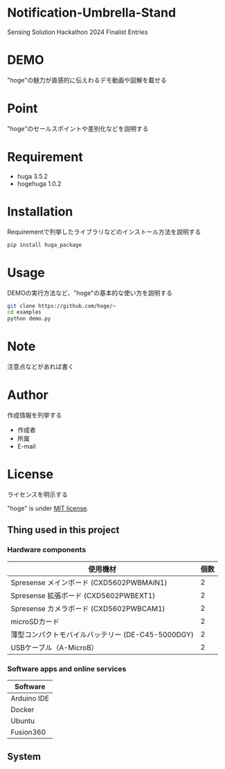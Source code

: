 # Notification-Umbrella-Stand

Sensing Solution Hackathon 2024 Finalist Entries

# DEMO

"hoge"の魅力が直感的に伝えわるデモ動画や図解を載せる

# Point

"hoge"のセールスポイントや差別化などを説明する

# Requirement

* huga 3.5.2
* hogehuga 1.0.2

# Installation

Requirementで列挙したライブラリなどのインストール方法を説明する

```bash
pip install huga_package
```

# Usage

DEMOの実行方法など、"hoge"の基本的な使い方を説明する

```bash
git clone https://github.com/hoge/~
cd examples
python demo.py
```

# Note

注意点などがあれば書く

# Author

作成情報を列挙する

* 作成者
* 所属
* E-mail

# License
ライセンスを明示する

"hoge" is under [MIT license](https://en.wikipedia.org/wiki/MIT_License).

## Thing used in this project

### Hardware components

|使用機材|個数|
|----|----|
|Spresense メインボード (CXD5602PWBMAIN1)|2|
|​Spresense 拡張ボード (CXD5602PWBEXT1)|2|
|​Spresense カメラボード (CXD5602PWBCAM1)|2|
|microSDカード|2|
|薄型コンパクトモバイルバッテリー (DE-C45-5000DGY)|2|
|USBケーブル（A-MicroB）|2|

### ​Software apps and online services
|Software|
|----|
|Arduino IDE|
|Docker|
|Ubuntu|
|Fusion360|

## System

